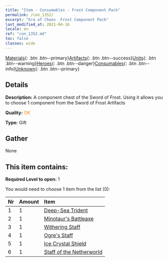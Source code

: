 ```yaml
---
title: "Item - Consumables - Frost Component Pack"
permalink: /con_1352/
excerpt: "Era of Chaos  Frost Component Pack"
last_modified_at: 2021-04-16
locale: en
ref: "con_1352.md"
toc: false
classes: wide
---
```

 [Materials](/Items/){: .btn .btn--primary}[Artifacts](/Items/Artifacts/){: .btn .btn--success}[Units](/Items/Units/){: .btn .btn--warning}[Heroes](/Items/Heroes/){: .btn .btn--danger}[Consumables](/Items/Consumables/){: .btn .btn--info}[Unknown](/Items/Unknown/){: .btn .btn--primary}

## Details
 **Description:** A component chest of the Sword of Frost. Using it allows you to choose 1 component from the Sword of Frost Artifacts

 **Quality:** <span style="color: #FF8C00">OK</span>

 **Type:** Gift

## Gather

  None

## This item contains:

 **Required Level to open:** 1

 You would need to choose 1 item from the list (0):

  | Nr | Amount |     Item    |
  |:---|:-------|:------------|
  | 1 | 1 | [Deep-Sea Trident](/Items/art_160/) |  | 
  | 2 | 1 | [Minotaur's Battleaxe](/Items/art_161/) |  | 
  | 3 | 1 | [Withering Staff](/Items/art_162/) |  | 
  | 4 | 1 | [Ogre's Staff](/Items/art_163/) |  | 
  | 5 | 1 | [Ice Crystal Shield](/Items/art_164/) |  | 
  | 6 | 1 | [Staff of the Netherworld](/Items/art_165/) |  | 
